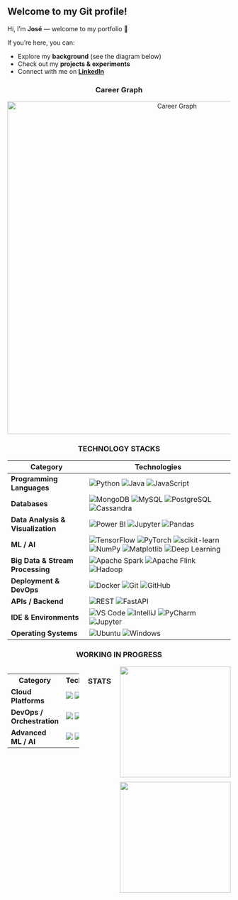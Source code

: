 ## Welcome to my Git profile!
Hi, I’m **José** — welcome to my portfolio 👋  

If you’re here, you can:  
- Explore my **background** (see the diagram below)  
- Check out my **projects & experiments**  
- Connect with me on **[LinkedIn](https://www.linkedin.com/in/josesalasbiedma/)**  

<div align="center">
  
### Career Graph
<div align="center">
  <img src="https://github.com/user-attachments/assets/4ae51472-d0a4-4828-b485-37fbd13af1ab" width="750" alt="Career Graph" />
</div>

### TECHNOLOGY STACKS

| Category                  | Technologies |
|---------------------------|--------------|
| **Programming Languages** | ![Python](https://img.shields.io/badge/Python-3776AB?style=flat&logo=python&logoColor=white) ![Java](https://img.shields.io/badge/Java-007396?style=flat&logo=java&logoColor=white) ![JavaScript](https://img.shields.io/badge/JavaScript-F7DF1E?style=flat&logo=javascript&logoColor=black) |
| **Databases**             | ![MongoDB](https://img.shields.io/badge/MongoDB-4EA94B?style=flat&logo=mongodb&logoColor=white) ![MySQL](https://img.shields.io/badge/MySQL-005C84?style=flat&logo=mysql&logoColor=white) ![PostgreSQL](https://img.shields.io/badge/PostgreSQL-316192?style=flat&logo=postgresql&logoColor=white) ![Cassandra](https://img.shields.io/badge/Cassandra-1281C4?style=flat&logo=apachecassandra&logoColor=white) |
| **Data Analysis & Visualization** | ![Power BI](https://img.shields.io/badge/Power_BI-F2C811?style=flat&logo=power-bi&logoColor=black) ![Jupyter](https://img.shields.io/badge/Jupyter-F37626?style=flat&logo=jupyter&logoColor=white) ![Pandas](https://img.shields.io/badge/Pandas-150458?style=flat&logo=pandas&logoColor=white) |
| **ML / AI**               | ![TensorFlow](https://img.shields.io/badge/TensorFlow-FF6F00?style=flat&logo=tensorflow&logoColor=white) ![PyTorch](https://img.shields.io/badge/PyTorch-EE4C2C?style=flat&logo=pytorch&logoColor=white) ![scikit-learn](https://img.shields.io/badge/scikit--learn-F7931E?style=flat&logo=scikit-learn&logoColor=white) ![NumPy](https://img.shields.io/badge/NumPy-013243?style=flat&logo=numpy&logoColor=white) ![Matplotlib](https://img.shields.io/badge/Matplotlib-11557C?style=flat&logo=matplotlib&logoColor=white) ![Deep Learning](https://img.shields.io/badge/Deep_Learning-FF6F61?style=flat) |
| **Big Data & Stream Processing** | ![Apache Spark](https://img.shields.io/badge/Apache_Spark-E25A1C?style=flat&logo=apache-spark&logoColor=white) ![Apache Flink](https://img.shields.io/badge/Apache_Flink-0095FF?style=flat&logo=apache-flink&logoColor=white) ![Hadoop](https://img.shields.io/badge/Hadoop-66CCFF?style=flat&logo=apache-hadoop&logoColor=white) |
| **Deployment & DevOps**   | ![Docker](https://img.shields.io/badge/Docker-2496ED?style=flat&logo=docker&logoColor=white) ![Git](https://img.shields.io/badge/Git-F05032?style=flat&logo=git&logoColor=white) ![GitHub](https://img.shields.io/badge/GitHub-181717?style=flat&logo=github&logoColor=white) |
| **APIs / Backend**        | ![REST](https://img.shields.io/badge/REST-FF6C37?style=flat) ![FastAPI](https://img.shields.io/badge/FastAPI-009688?style=flat&logo=fastapi&logoColor=white) |
| **IDE & Environments**    | ![VS Code](https://img.shields.io/badge/VS_Code-007ACC?style=flat&logo=visual-studio-code&logoColor=white) ![IntelliJ](https://img.shields.io/badge/IntelliJ-000000?style=flat&logo=intellij-idea&logoColor=white) ![PyCharm](https://img.shields.io/badge/PyCharm-000000?style=flat&logo=pycharm&logoColor=white) ![Jupyter](https://img.shields.io/badge/Jupyter-F37626?style=flat&logo=jupyter&logoColor=white) |
| **Operating Systems**     | ![Ubuntu](https://img.shields.io/badge/Ubuntu-E95420?style=flat&logo=ubuntu&logoColor=white) ![Windows](https://img.shields.io/badge/Windows-0078D6?style=flat&logo=windows&logoColor=white) |


### WORKING IN PROGRESS
<div style="display: flex; flex-direction: row; gap: 20px; align-items: flex-start;">
  
  <!-- Tabla de tecnologías -->
  <table border="0" cellspacing="0" cellpadding="5">
    <tr>
      <th>Category</th>
      <th>Technologies</th>
    </tr>
    <tr>
      <td><b>Cloud Platforms</b></td>
      <td>
        <img src="https://img.shields.io/badge/AWS-232F3E?style=flat&logo=amazon-aws&logoColor=white">
        <img src="https://img.shields.io/badge/Azure-0078D4?style=flat&logo=microsoft-azure&logoColor=white">
      </td>
    </tr>
    <tr>
      <td><b>DevOps / Orchestration</b></td>
      <td>
        <img src="https://img.shields.io/badge/CI/CD-6e40c9?style=flat">
        <img src="https://img.shields.io/badge/Docker-2496ED?style=flat&logo=docker&logoColor=white">
        <img src="https://img.shields.io/badge/Kubernetes-326CE5?style=flat&logo=kubernetes&logoColor=white">
      </td>
    </tr>
    <tr>
      <td><b>Advanced ML / AI</b></td>
      <td>
        <img src="https://img.shields.io/badge/Generative_AI-6C63FF?style=flat">
        <img src="https://img.shields.io/badge/Deep_Learning-FF6F61?style=flat">
      </td>
    </tr>
  </table>
  
### STATS
  <!-- Stats de GitHub -->
  <div style="display: flex; flex-direction: column; gap: 10px;">
    <a href="https://github.com/josabi-ES/github-readme-stats">
      <img src="https://github-readme-stats.vercel.app/api?username=josabi-ES&show_icons=true&theme=light" width="250">
    </a>
    <a href="https://github.com/josabi-ES/github-readme-stats">
      <img src="https://github-readme-stats.vercel.app/api/top-langs/?username=josabi-ES&layout=compact&theme=light" width="250">
    </a>
  </div>

</div>


